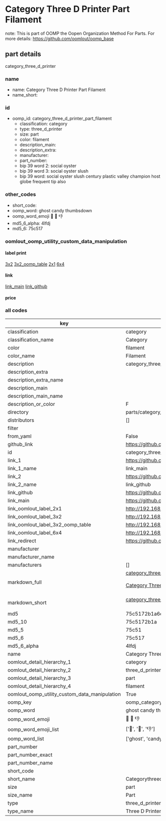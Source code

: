 # Category Three D Printer Part Filament  

note: This is part of OOMP the Oopen Organization Method For Parts. For more details: https://github.com/oomlout/oomp_base

##  part details
  



category_three_d_printer



### name
* name: Category Three D Printer Part Filament
* name_short: 
### id
* oomp_id: category_three_d_printer_part_filament
  * classification: category
  * type: three_d_printer
  * size: part
  * color: filament
  * description_main: 
  * description_extra: 
  * manufacturer: 
  * part_number: 
  * bip 39 word 2: social oyster
  * bip 39 word 3: social oyster slush
  * bip 39 word: social oyster slush century plastic valley champion host globe frequent tip also

### other_codes
* short_code: 
* oomp_word: ghost candy thumbsdown
* oomp_word_emoji :ghost: :candy: :thumbsdown:
* md5_6_alpha: 4lfdj
* md5_6: 75c517






### oomlout_oomp_utility_custom_data_manipulation
#### label print
[3x2](http://192.168.1.245:1112/?label=oomp%204lfdj)
[3x2_oomp_table](http://192.168.1.108:1112/?label=oomp%204lfdj)
[2x1](http://192.168.1.242:1112/?label=oomp%204lfdj)
[6x4](http://192.168.1.55:1112/?label=oomp%204lfdj)    

#### link

[link_main](https://github.com/oomlout/oomlout_oomp_version_1_messy/tree/main/parts/category_three_d_printer_part_filament) [link_github](https://github.com/oomlout/oomlout_oomp_version_1_messy/tree/main/parts/category_three_d_printer_part_filament)                             

#### price







### all codes 
| key | value |  
| --- | --- |  
| classification | category |  
| classification_name | Category |  
| color | filament |  
| color_name | Filament |  
| description | category_three_d_printer |  
| description_extra |  |  
| description_extra_name |  |  
| description_main |  |  
| description_main_name |  |  
| description_or_color | F  |  
| directory | parts/category_three_d_printer_part_filament |  
| distributors | [] |  
| filter |  |  
| from_yaml | False |  
| github_link | https://github.com/oomlout/oomlout_oomp_part_src/tree/main/parts/category_three_d_printer_part_filament |  
| id | category_three_d_printer_part_filament |  
| link_1 | https://github.com/oomlout/oomlout_oomp_version_1_messy/tree/main/parts/category_three_d_printer_part_filament |  
| link_1_name | link_main |  
| link_2 | https://github.com/oomlout/oomlout_oomp_version_1_messy/tree/main/parts/category_three_d_printer_part_filament |  
| link_2_name | link_github |  
| link_github | https://github.com/oomlout/oomlout_oomp_version_1_messy/tree/main/parts/category_three_d_printer_part_filament |  
| link_main | https://github.com/oomlout/oomlout_oomp_version_1_messy/tree/main/parts/category_three_d_printer_part_filament |  
| link_oomlout_label_2x1 | http://192.168.1.242:1112/?label=oomp%204lfdj |  
| link_oomlout_label_3x2 | http://192.168.1.245:1112/?label=oomp%204lfdj |  
| link_oomlout_label_3x2_oomp_table | http://192.168.1.108:1112/?label=oomp%204lfdj |  
| link_oomlout_label_6x4 | http://192.168.1.55:1112/?label=oomp%204lfdj |  
| link_redirect | https://github.com/oomlout/oomlout_oomp_version_1_messy/tree/main/parts/category_three_d_printer_part_filament |  
| manufacturer |  |  
| manufacturer_name |  |  
| manufacturers | [] |  
| markdown_full | [category_three_d_printer_part_filament](none)<br>[](none)<br>[Category Three D Printer Part Filament](none)<br><br> |  
| markdown_short | [category_three_d_printer_part_filament](none)<br><br> |  
| md5 | 75c5172b1a6e04c3c3d3025798a79e6f |  
| md5_10 | 75c5172b1a |  
| md5_5 | 75c51 |  
| md5_6 | 75c517 |  
| md5_6_alpha | 4lfdj |  
| name | Category Three D Printer Part Filament |  
| oomlout_detail_hierarchy_1 | category |  
| oomlout_detail_hierarchy_2 | three_d_printer |  
| oomlout_detail_hierarchy_3 | part |  
| oomlout_detail_hierarchy_4 | filament |  
| oomlout_oomp_utility_custom_data_manipulation | True |  
| oomp_key | oomp_category_three_d_printer_part_filament |  
| oomp_word | ghost candy thumbsdown |  
| oomp_word_emoji | :ghost: :candy: :thumbsdown: |  
| oomp_word_emoji_list | [':ghost:', ':candy:', ':thumbsdown:'] |  
| oomp_word_list | ['ghost', 'candy', 'thumbsdown'] |  
| part_number |  |  
| part_number_exact |  |  
| part_number_name |  |  
| short_code |  |  
| short_name | Categorythreedprinter |  
| size | part |  
| size_name | Part |  
| type | three_d_printer |  
| type_name | Three D Printer |  
